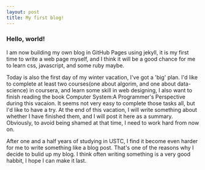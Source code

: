 ```yaml
---
layout: post
title: My first blog!
---
```


### Hello, world!

I am now building my own blog in GitHub Pages using jekyll, it is my first time to write a web page myself, and I think it will be a good chance for me to learn css, javascript, and some ruby maybe.

Today is also the first day of my winter vacation, I've got a 'big' plan. I'd like to complete at least two courses(one about algorim, and one about data-science) in coursera, and learn some skill in web designing, I also want to finish reading the book Computer System:A Programmer's Perspective during this vacaion. It seems not very easy to complete those tasks all, but I'd like to have a try. At the end of this vacation, I will write something about whether I have finished them, and I will post it here as a summary. Obviously, to avoid being shamed at that time, I need to work hard from now on.

After one and a half years of studying in USTC, I find it become even harder for me to write something like a blog post. That's one of the reasons why I decide to bulid up my blog. I think often writing something is a very good habbit, I hope I can make it last.